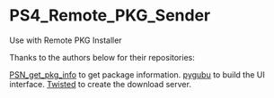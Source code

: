 # PS4_Remote_PKG_Sender
Use with Remote PKG Installer

Thanks to the authors below for their repositories:

[PSN_get_pkg_info](https://github.com/windsurfer1122/PSN_get_pkg_info) to get package information.
[pygubu](https://github.com/alejandroautalan/pygubu) to build the UI interface.
[Twisted](https://github.com/twisted/twisted) to create the download server.
